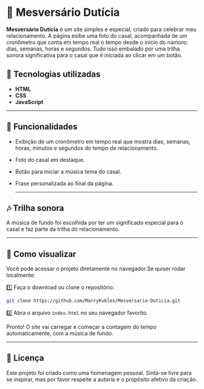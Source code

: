 # 💖 Mesversário Dutícia

**Mesversário Dutícia** é um site simples e especial, criado para celebrar meu relacionamento. A página exibe uma foto do casal, acompanhada de um cronômetro que conta em tempo real o tempo desde o início do namoro: dias, semanas, horas e segundos. Tudo isso embalado por uma trilha sonora significativa para o casal que é iniciada ao clicar em um botão.

## 🚀 Tecnologias utilizadas

* **HTML**
* **CSS**
* **JavaScript**

---

## 🌟 Funcionalidades

* Exibição de um cronômetro em tempo real que mostra dias, semanas, horas, minutos e segundos do tempo de relacionamento.
* Foto do casal em destaque.
* Botão para iniciar a música tema do casal.
* Frase personalizada ao final da página.

  ---


## 🎶 Trilha sonora

A música de fundo foi escolhida por ter um significado especial para o casal e faz parte da trilha do relacionamento.

---

## 📌 Como visualizar

Você pode acessar o projeto diretamente no navegador.Se quiser rodar localmente:

1️⃣ Faça o download ou clone o repositório:

```bash
git clone https://github.com/MarryKukles/Mesversario-Duticia.git
```

2️⃣ Abra o arquivo `index.html` no seu navegador favorito.

Pronto! O site vai carregar e começar a contagem do tempo automaticamente, com a música de fundo.

---

## 📜 Licença

Este projeto foi criado como uma homenagem pessoal.
Sinta-se livre para se inspirar, mas por favor respeite a autoria e o propósito afetivo da criação.


